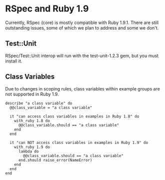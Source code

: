 # RSpec and Ruby 1.9

Currently, RSpec (core) is mostly compatible with Ruby 1.9.1. There are still
outstanding issues, some of which we plan to address and some we don't.

## Test::Unit

RSpec/Test::Unit interop will run with the test-unit-1.2.3 gem, but you must install it.

## Class Variables

Due to changes in scoping rules, class variables within example groups are not
supported in Ruby 1.9.

    describe "a class variable" do
      @@class_variable = "a class variable"
  
      it "can access class variables in examples in Ruby 1.8" do
        with_ruby 1.8 do
          @@class_variable.should == "a class variable"
        end
      end
  
      it "can NOT access class variables in examples in Ruby 1.9" do
        with_ruby 1.9 do
          lambda do
            @@class_variable.should == "a class variable"
          end.should raise_error(NameError)
        end
      end
    end

